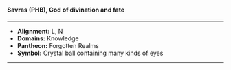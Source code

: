 #### Savras (PHB), God of divination and fate
___

- **Alignment:** L, N
- **Domains:** Knowledge
- **Pantheon:** Forgotten Realms
- **Symbol:** Crystal ball containing many kinds of eyes
___

